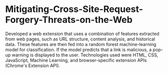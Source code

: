 # Mitigating-Cross-Site-Request-Forgery-Threats-on-the-Web

Developed a web extension that uses a combination of features extracted from web pages, such as URL structure, content analysis, and historical data. These features are then fed into a random forest machine-learning model for classification. If the model predicts that a link is malicious, a pop-up warning is displayed to the user. Technologies used were HTML, CSS, JavaScript, Machine Learning, and browser-specific extension APIs (Chrome's Extension API).
